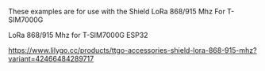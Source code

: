 These examples are for use with the Shield LoRa 868/915 Mhz For T-SIM7000G

LoRa 868/915 Mhz for T-SIM7000G ESP32


https://www.lilygo.cc/products/ttgo-accessories-shield-lora-868-915-mhz?variant=42466484289717

